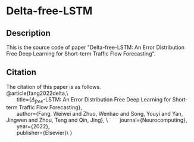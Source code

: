 # Delta-free-LSTM
## Description
This is the source code of paper "Delta-free-LSTM: An Error Distribution Free Deep Learning for Short-term Traffic Flow Forecasting".
## Citation 
The citation of this paper is as follows.\
@article{fang2022delta,\  
&emsp;&emsp;title={$\Delta_{free}$-LSTM: An Error Distribution Free Deep Learning for Short-term Traffic Flow Forecasting},\
&emsp;&emsp;author={Fang, Weiwei and Zhuo, Wenhao and Song, Youyi and Yan, Jingwen and Zhou, Teng and Qin, Jing}, \ 
&emsp;&emsp;journal={Neurocomputing},\
&emsp;&emsp;year={2022},\
&emsp;&emsp;publisher={Elsevier}\ 
}
